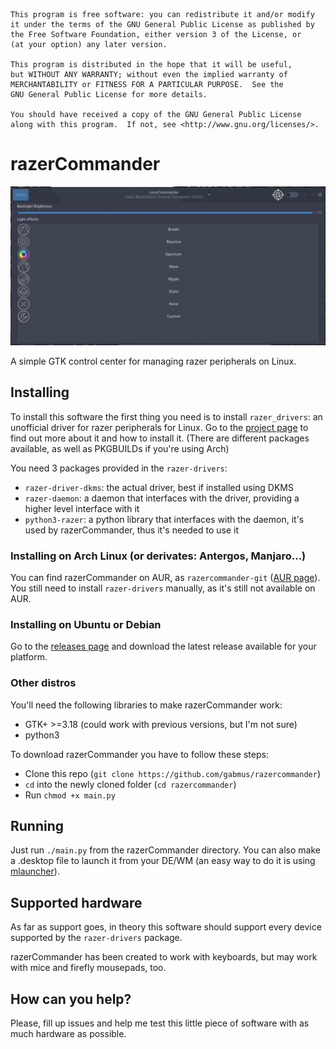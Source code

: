     This program is free software: you can redistribute it and/or modify
    it under the terms of the GNU General Public License as published by
    the Free Software Foundation, either version 3 of the License, or
    (at your option) any later version.

    This program is distributed in the hope that it will be useful,
    but WITHOUT ANY WARRANTY; without even the implied warranty of
    MERCHANTABILITY or FITNESS FOR A PARTICULAR PURPOSE.  See the
    GNU General Public License for more details.

    You should have received a copy of the GNU General Public License
    along with this program.  If not, see <http://www.gnu.org/licenses/>.

# razerCommander

![screenshot](preview.gif)

A simple GTK control center for managing razer peripherals on Linux.

## Installing

To install this software the first thing you need is to install `razer_drivers`: an unofficial driver for razer peripherals for Linux. Go to the [project page](https://github.com/terrycain/razer-drivers) to find out more about it and how to install it. (There are different packages available, as well as PKGBUILDs if you're using Arch)

You need 3 packages provided in the `razer-drivers`:
- `razer-driver-dkms`: the actual driver, best if installed using DKMS
- `razer-daemon`: a daemon that interfaces with the driver, providing a higher level interface with it
- `python3-razer`: a python library that interfaces with the daemon, it's used by razerCommander, thus it's needed to use it

### Installing on Arch Linux (or derivates: Antergos, Manjaro...)

You can find razerCommander on AUR, as `razercommander-git` ([AUR page](https://aur.archlinux.org/packages/razercommander-git)).
You still need to install `razer-drivers` manually, as it's still not available on AUR.

### Installing on Ubuntu or Debian

Go to the [releases page](https://github.com/GabMus/razerCommander/releases) and download the latest release available for your platform.

### Other distros

You'll need the following libraries to make razerCommander work:
- GTK+ >=3.18 (could work with previous versions, but I'm not sure)
- python3

To download razerCommander you have to follow these steps:
- Clone this repo (`git clone https://github.com/gabmus/razercommander`)
- `cd` into the newly cloned folder (`cd razercommander`)
- Run `chmod +x main.py`

## Running

Just run `./main.py` from the razerCommander directory. You can also make a .desktop file to launch it from your DE/WM (an easy way to do it is using [mlauncher](https://github.com/gabmus/mlauncher)).

## Supported hardware

As far as support goes, in theory this software should support every device supported by the `razer-drivers` package.

razerCommander has been created to work with keyboards, but may work with mice and firefly mousepads, too.

## How can you help?

Please, fill up issues and help me test this little piece of software with as much hardware as possible.
